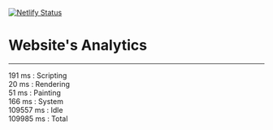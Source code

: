 [![Netlify Status](https://api.netlify.com/api/v1/badges/287aabb5-426b-4593-9f8a-9d3c1d1001ce/deploy-status)](https://app.netlify.com/sites/madhavdotjs/deploys)


# Website's Analytics
<hr>
191 ms  :  Scripting
<br>
20 ms  :  Rendering
<br>
51 ms  :  Painting
<br>
166 ms  :  System
<br>
109557 ms  :  Idle
<br>
109985 ms  :  Total
